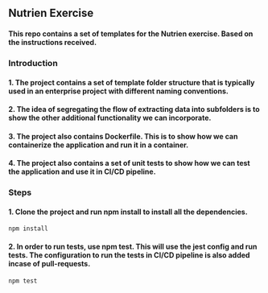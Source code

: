 <!-- Nutrien Exercise -->
## Nutrien Exercise

#### This repo contains a set of templates for the Nutrien exercise. Based on the instructions received.

### Introduction
#### 1. The project contains a set of template folder structure that is typically used in an enterprise project with different naming conventions.
#### 2. The idea of segregating the flow of extracting data into subfolders is to show the other additional functionality we can incorporate.
#### 3. The project also contains Dockerfile. This is to show how we can containerize the application and run it in a container.
#### 4. The project also contains a set of unit tests to show how we can test the application and use it in CI/CD pipeline.

### Steps
#### 1. Clone the project and run npm install to install all the dependencies.

```
npm install
```
#### 2. In order to run tests, use npm test. This will use the jest config and run tests. The configuration to run the tests in CI/CD pipeline is also added incase of pull-requests.
```
npm test
```
